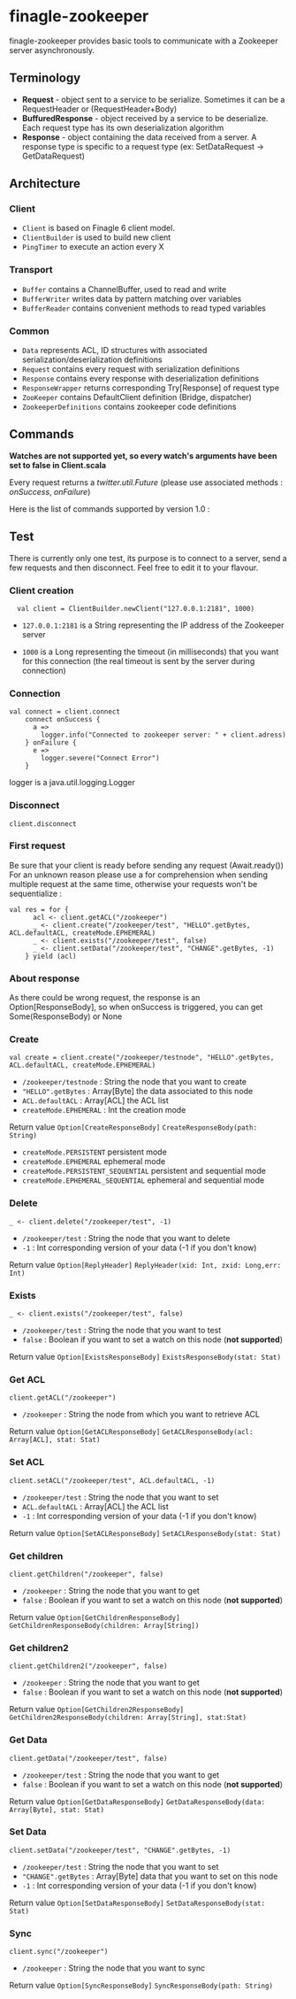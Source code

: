 # finagle-zookeeper

finagle-zookeeper provides basic tools to communicate with a Zookeeper server asynchronously.

## Terminology
* **Request** - object sent to a service to be serialize. Sometimes it can be a RequestHeader or (RequestHeader+Body)
* **BuffuredResponse** - object received by a service to be deserialize. Each request type has its own deserialization algorithm
* **Response** - object containing the data received from a server. A response type is specific to a request type (ex: SetDataRequest -> GetDataRequest)

## Architecture
### Client
- `Client` is based on Finagle 6 client model.
- `ClientBuilder` is used to build new client
- `PingTimer` to execute an action every X

### Transport
- `Buffer` contains a ChannelBuffer, used to read and write
- `BufferWriter` writes data by pattern matching over variables
- `BufferReader` contains convenient methods to read typed variables

### Common
- `Data` represents ACL, ID structures with associated serialization/deserialization definitions
- `Request` contains every request with serialization definitions
- `Response` contains every response with deserialization definitions
- `ResponseWrapper` returns corresponding Try[Response] of request type
- `ZooKeeper` contains DefaultClient definition (Bridge, dispatcher)
- `ZookeeperDefinitions` contains zookeeper code definitions

## Commands
**Watches are not supported yet, so every watch's arguments have been set to false in Client.scala**

Every request returns a *twitter.util.Future* (please use associated methods : *onSuccess*, *onFailure*)

Here is the list of commands supported by version 1.0 :

## Test
There is currently only one test, its purpose is to connect to a server, send a few requests and then disconnect. Feel free to edit it to your flavour.

### Client creation
```
  val client = ClientBuilder.newClient("127.0.0.1:2181", 1000)
```
- `127.0.0.1:2181` is a String representing the IP address of the Zookeeper server

- `1000` is a Long representing the timeout (in milliseconds) that you want for this connection (the real timeout is sent by the server during connection)

### Connection
```
val connect = client.connect
    connect onSuccess {
      a =>
        logger.info("Connected to zookeeper server: " + client.adress)
    } onFailure {
      e =>
        logger.severe("Connect Error")
    }
```
logger is a java.util.logging.Logger

### Disconnect
```
client.disconnect
```

### First request
Be sure that your client is ready before sending any request (Await.ready())
For an unknown reason please use a for comprehension when sending multiple request at the same time, otherwise your requests won't be sequentialize :

```
val res = for {
      acl <- client.getACL("/zookeeper")
      _ <- client.create("/zookeeper/test", "HELLO".getBytes, ACL.defaultACL, createMode.EPHEMERAL)
      _ <- client.exists("/zookeeper/test", false)
      _ <- client.setData("/zookeeper/test", "CHANGE".getBytes, -1)
    } yield (acl)
```

### About response
As there could be wrong request, the response is an Option[ResponseBody], so when onSuccess is triggered, you can get Some(ResponseBody) or None

### Create
```
val create = client.create("/zookeeper/testnode", "HELLO".getBytes, ACL.defaultACL, createMode.EPHEMERAL)
```
- `/zookeeper/testnode` : String the node that you want to create
- `"HELLO".getBytes` : Array[Byte] the data associated to this node
- `ACL.defaultACL` : Array[ACL] the ACL list
- `createMode.EPHEMERAL` : Int the creation mode

Return value `Option[CreateResponseBody]` `CreateResponseBody(path: String)`

- `createMode.PERSISTENT` persistent mode
- `createMode.EPHEMERAL` ephemeral mode
- `createMode.PERSISTENT_SEQUENTIAL` persistent and sequential mode
- `createMode.EPHEMERAL_SEQUENTIAL` ephemeral and sequential mode


### Delete
```
_ <- client.delete("/zookeeper/test", -1)
```
- `/zookeeper/test` : String the node that you want to delete
- `-1` : Int corresponding version of your data (-1 if you don't know)

Return value `Option[ReplyHeader]` `ReplyHeader(xid: Int, zxid: Long,err: Int)`

### Exists
```
_ <- client.exists("/zookeeper/test", false)
```
- `/zookeeper/test` : String the node that you want to test
- `false` : Boolean if you want to set a watch on this node (**not supported**)

Return value `Option[ExistsResponseBody]` `ExistsResponseBody(stat: Stat)`

### Get ACL
```
client.getACL("/zookeeper")
```
- `/zookeeper` : String the node from which you want to retrieve ACL

Return value `Option[GetACLResponseBody]` `GetACLResponseBody(acl: Array[ACL], stat: Stat)`

### Set ACL
```
client.setACL("/zookeeper/test", ACL.defaultACL, -1)
```
- `/zookeeper/test` : String the node that you want to set
- `ACL.defaultACL` : Array[ACL] the ACL list
- `-1` : Int corresponding version of your data (-1 if you don't know)

Return value `Option[SetACLResponseBody]` `SetACLResponseBody(stat: Stat)`

### Get children
```
client.getChildren("/zookeeper", false)
```
- `/zookeeper` : String the node that you want to get
- `false` : Boolean if you want to set a watch on this node (**not supported**)

Return value `Option[GetChildrenResponseBody]` `GetChildrenResponseBody(children: Array[String])`

### Get children2
```
client.getChildren2("/zookeeper", false)
```
- `/zookeeper` : String the node that you want to get
- `false` : Boolean if you want to set a watch on this node (**not supported**)

Return value `Option[GetChildren2ResponseBody]` `GetChildren2ResponseBody(children: Array[String], stat:Stat)`

### Get Data
```
client.getData("/zookeeper/test", false)
```
- `/zookeeper/test` : String the node that you want to get
- `false` : Boolean if you want to set a watch on this node (**not supported**)

Return value `Option[GetDataResponseBody]` `GetDataResponseBody(data: Array[Byte], stat: Stat)`

### Set Data
```
client.setData("/zookeeper/test", "CHANGE".getBytes, -1)
```
- `/zookeeper/test` : String the node that you want to set
- `"CHANGE".getBytes` : Array[Byte] data that you want to set on this node
- `-1` : Int corresponding version of your data (-1 if you don't know)

Return value `Option[SetDataResponseBody]` `SetDataResponseBody(stat: Stat)`

### Sync
```
client.sync("/zookeeper")
```
- `/zookeeper` : String the node that you want to sync

Return value `Option[SyncResponseBody]` `SyncResponseBody(path: String)`
